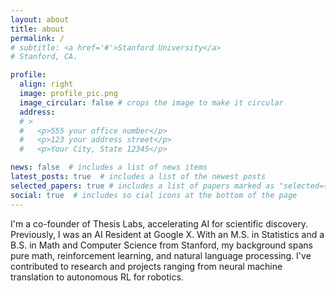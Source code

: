 ```yaml
---
layout: about
title: about
permalink: /
# subtitle: <a href='#'>Stanford University</a>
# Stanford, CA.

profile:
  align: right
  image: profile_pic.png
  image_circular: false # crops the image to make it circular
  address: 
  # >
  #   <p>555 your office number</p>
  #   <p>123 your address street</p>
  #   <p>Your City, State 12345</p>

news: false  # includes a list of news items
latest_posts: true  # includes a list of the newest posts
selected_papers: true # includes a list of papers marked as "selected={true}"
social: true  # includes so cial icons at the bottom of the page
---
```


I'm a co-founder of Thesis Labs, accelerating AI for scientific discovery. Previously, I was an AI Resident at Google X. With an M.S. in Statistics and a B.S. in Math and Computer Science from Stanford, my background spans pure math, reinforcement learning, and natural language processing. I've contributed to research and projects ranging from neural machine translation to autonomous RL for robotics.